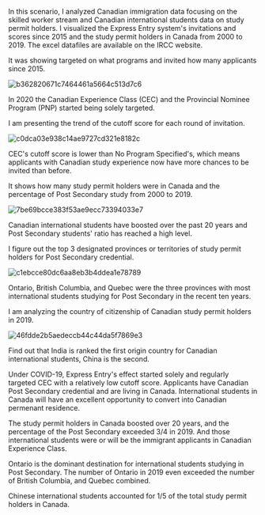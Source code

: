 In this scenario, I analyzed Canadian immigration data focusing on the skilled worker stream and Canadian international students data on study permit holders. I visualized the Express Entry system's invitations and scores since 2015 and the study permit holders in Canada from 2000 to 2019. The excel datafiles are available on the IRCC website. 

It was showing targeted on what programs and invited how many applicants since 2015.

![b362820671c7464461a5664c513d7c6](https://user-images.githubusercontent.com/72532551/105650227-18839200-5e81-11eb-94ea-b802d059d956.png)

In 2020 the Canadian Experience Class (CEC) and the Provincial Nominee Program (PNP) started being solely targeted.

I am presenting the trend of the cutoff score for each round of invitation. 

![c0dca03e938c14ae9727cd321e8182c](https://user-images.githubusercontent.com/72532551/105650241-2507ea80-5e81-11eb-9da5-2349438025cf.png)

CEC's cutoff score is lower than No Program Specified's, which means applicants with Canadian study experience now have more chances to be invited than before.

It shows how many study permit holders were in Canada and the percentage of Post Secondary study from 2000 to 2019.

![7be69bcce383f53ae9ecc73394033e7](https://user-images.githubusercontent.com/72532551/105650252-33560680-5e81-11eb-9e77-098923f3f081.png)

Canadian international students have boosted over the past 20 years and Post Secondary students' ratio has reached a high level.

I figure out the top 3 designated provinces or territories of study permit holders for Post Secondary credential.

![c1ebcce80dc6aa8eb3b4ddea1e78789](https://user-images.githubusercontent.com/72532551/105650260-3f41c880-5e81-11eb-8c3f-3da7b42e8bd5.png)

Ontario, British Columbia, and Quebec were the three provinces with most international students studying for Post Secondary in the recent ten years. 

I am analyzing the country of citizenship of Canadian study permit holders in 2019.

![46fdde2b5aedeccb44c44da5f7869e3](https://user-images.githubusercontent.com/72532551/105650271-48329a00-5e81-11eb-9046-2ff7c1dac7e6.png)

Find out that India is ranked the first origin country for Canadian international students, China is the second.  

Under COVID-19, Express Entry's effect started solely and regularly targeted CEC with a relatively low cutoff score. Applicants have Canadian Post Secondary credential and are living in Canada. International students in Canada will have an excellent opportunity to convert into Canadian permenant residence. 

The study permit holders in Canada boosted over 20 years, and the percentage of the Post Secondary exceeded 3/4 in 2019. And those international students were or will be the immigrant applicants in Canadian Experience Class. 

Ontario is the dominant destination for international students studying in Post Secondary. The number of Ontario in 2019 even exceeded the number of British Columbia, and Quebec combined. 

Chinese international students accounted for 1/5 of the total study permit holders in Canada. 

